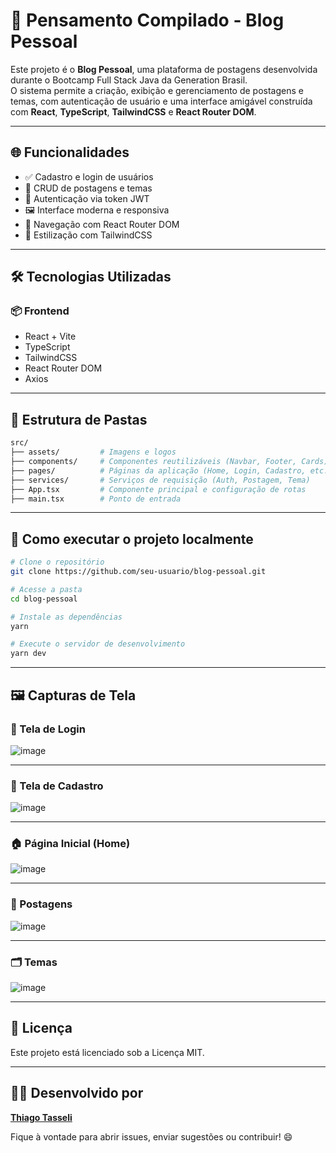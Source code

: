 # 📝 Pensamento Compilado - Blog Pessoal

Este projeto é o **Blog Pessoal**, uma plataforma de postagens desenvolvida durante o Bootcamp Full Stack Java da Generation Brasil.  
O sistema permite a criação, exibição e gerenciamento de postagens e temas, com autenticação de usuário e uma interface amigável construída com **React**, **TypeScript**, **TailwindCSS** e **React Router DOM**.

---

## 🌐 Funcionalidades

- ✅ Cadastro e login de usuários
- 🧠 CRUD de postagens e temas
- 🔐 Autenticação via token JWT
- 🖼️ Interface moderna e responsiva
- 🧭 Navegação com React Router DOM
- 🎨 Estilização com TailwindCSS

---

## 🛠️ Tecnologias Utilizadas

### 📦 Frontend

- React + Vite
- TypeScript
- TailwindCSS
- React Router DOM
- Axios

---

## 📁 Estrutura de Pastas

```bash
src/
├── assets/         # Imagens e logos
├── components/     # Componentes reutilizáveis (Navbar, Footer, Cards)
├── pages/          # Páginas da aplicação (Home, Login, Cadastro, etc.)
├── services/       # Serviços de requisição (Auth, Postagem, Tema)
├── App.tsx         # Componente principal e configuração de rotas
├── main.tsx        # Ponto de entrada
```

---

## 🚀 Como executar o projeto localmente

```bash
# Clone o repositório
git clone https://github.com/seu-usuario/blog-pessoal.git

# Acesse a pasta
cd blog-pessoal

# Instale as dependências
yarn

# Execute o servidor de desenvolvimento
yarn dev
```

---

## 🖼️ Capturas de Tela

### 🔐 Tela de Login  
![image](https://github.com/user-attachments/assets/39746ef7-da1b-46a8-82d7-4564890710e6)


---

### 🔐 Tela de Cadastro  
![image](https://github.com/user-attachments/assets/7d242abd-6eff-46f1-919a-e2814f17c740)


---

### 🏠 Página Inicial (Home)  
![image](https://github.com/user-attachments/assets/313a2b2e-49b2-4b31-9448-5f355bf8fd71)


---

### 📝 Postagens  
![image](https://github.com/user-attachments/assets/48668a1b-df0e-494b-a2c5-765fe0d36809)


---

### 🗂️ Temas  
![image](https://github.com/user-attachments/assets/36ecc344-4651-4c98-8575-9ad9cfd0ffc7)


---

## 📄 Licença

Este projeto está licenciado sob a Licença MIT.

---

## 👨‍💻 Desenvolvido por

[**Thiago Tasseli**](https://github.com/tasselii)  

Fique à vontade para abrir issues, enviar sugestões ou contribuir! 😄
